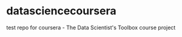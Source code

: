 datasciencecoursera
=========

test repo for coursera - The Data Scientist's Toolbox course project
